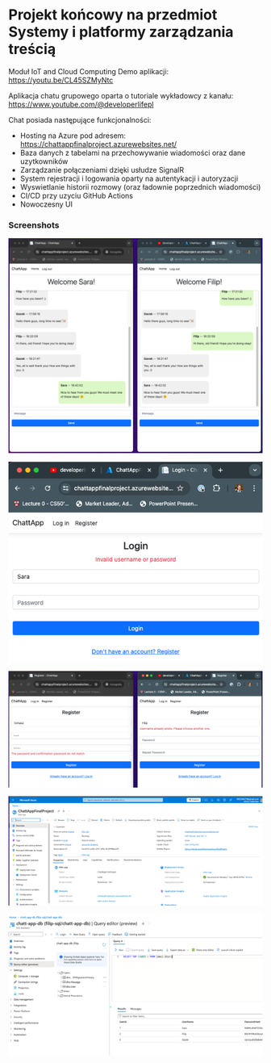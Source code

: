 # Projekt końcowy na przedmiot Systemy i platformy zarządzania treścią
Moduł IoT and Cloud Computing
Demo aplikacji: https://youtu.be/CL45SZMyNtc

Aplikacja chatu grupowego oparta o tutoriale wykładowcy z kanału: https://www.youtube.com/@developerlifepl

Chat posiada następujące funkcjonalności:
- Hosting na Azure pod adresem: https://chattappfinalproject.azurewebsites.net/
- Baza danych z tabelami na przechowywanie wiadomości oraz dane uzytkowników
- Zarządzanie połączeniami dzięki usłudze SignalR 
- System rejestracji i logowania oparty na autentykacji i autoryzacji
- Wyswietlanie historii rozmowy (oraz ładownie poprzednich wiadomości)
- CI/CD przy uzyciu GitHub Actions
- Nowoczesny UI

### Screenshots

![Interface](Screenshots/ChattApp_Interface.png)

![Login](Screenshots/ChattApp_LoginRules.png)

![Registration](Screenshots/ChattApp_RegistrationRules.png)

![Azure_Config](Screenshots/ChattApp_Azure.png)

![DB_Config](Screenshots/ChattApp_DB.png)